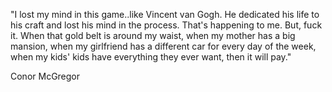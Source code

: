 "I lost my mind in this game..like Vincent van Gogh. He dedicated his life to his craft and lost his mind in the process. That's happening to me. But, fuck it. When that gold belt is around my waist, when my mother has a big mansion, when my girlfriend has a different car for every day of the week, when my kids' kids have everything they ever want, then it will pay."

Conor McGregor
